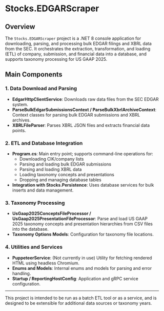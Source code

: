 # Stocks.EDGARScraper

## Overview

The `Stocks.EDGARScraper` project is a .NET 8 console application for downloading, parsing, and processing bulk EDGAR filings and XBRL data from the SEC. It orchestrates the extraction, transformation, and loading (ETL) of company, submission, and financial data into a database, and supports taxonomy processing for US GAAP 2025.

## Main Components

### 1. Data Download and Parsing
- **EdgarHttpClientService**: Downloads raw data files from the SEC EDGAR system.
- **ParseBulkEdgarSubmissionsContext / ParseBulkXbrlArchiveContext**: Context classes for parsing bulk EDGAR submissions and XBRL archives.
- **XBRLFileParser**: Parses XBRL JSON files and extracts financial data points.

### 2. ETL and Database Integration
- **Program.cs**: Main entry point; supports command-line operations for:
  - Downloading CIK/company lists
  - Parsing and loading bulk EDGAR submissions
  - Parsing and loading XBRL data
  - Loading taxonomy concepts and presentations
  - Dropping and managing database tables
- **Integration with Stocks.Persistence**: Uses database services for bulk inserts and data management.

### 3. Taxonomy Processing
- **UsGaap2025ConceptsFileProcessor / UsGaap2025PresentationFileProcessor**: Parse and load US GAAP 2025 taxonomy concepts and presentation hierarchies from CSV files into the database.
- **Taxonomy Options Models**: Configuration for taxonomy file locations.

### 4. Utilities and Services
- **PuppeteerService**: (Not currently in use) Utility for fetching rendered HTML using headless Chromium.
- **Enums and Models**: Internal enums and models for parsing and error handling.
- **Startup / ReportingHostConfig**: Application and gRPC service configuration.

---

This project is intended to be run as a batch ETL tool or as a service, and is designed to be extensible for additional data sources or taxonomy years.
